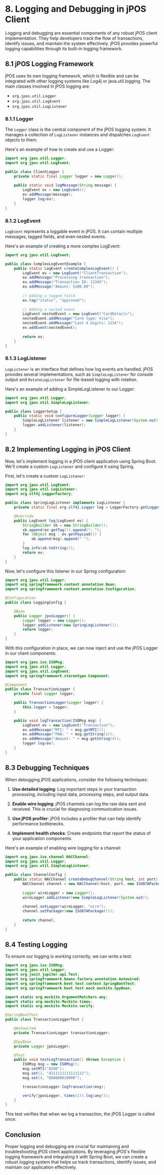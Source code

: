 # 8. Logging and Debugging in jPOS Client

Logging and debugging are essential components of any robust jPOS client implementation. They help developers track the flow of transactions, identify issues, and maintain the system effectively. jPOS provides powerful logging capabilities through its built-in logging framework.

## 8.1 jPOS Logging Framework

jPOS uses its own logging framework, which is flexible and can be integrated with other logging systems like Log4j or java.util.logging. The main classes involved in jPOS logging are:

- `org.jpos.util.Logger`
- `org.jpos.util.LogEvent`
- `org.jpos.util.LogListener`

### 8.1.1 Logger

The `Logger` class is the central component of the jPOS logging system. It manages a collection of `LogListener` instances and dispatches `LogEvent` objects to them.

Here's an example of how to create and use a Logger:

```java
import org.jpos.util.Logger;
import org.jpos.util.LogEvent;

public class ClientLogger {
    private static final Logger logger = new Logger();
    
    public static void logMessage(String message) {
        LogEvent ev = new LogEvent();
        ev.addMessage(message);
        logger.log(ev);
    }
}
```

### 8.1.2 LogEvent

`LogEvent` represents a loggable event in jPOS. It can contain multiple messages, tagged fields, and even nested events.

Here's an example of creating a more complex LogEvent:

```java
import org.jpos.util.LogEvent;

public class ComplexLogEventExample {
    public static LogEvent createComplexLogEvent() {
        LogEvent ev = new LogEvent("ClientTransaction");
        ev.addMessage("Processing transaction");
        ev.addMessage("Transaction ID: 12345");
        ev.addMessage("Amount: $100.00");
        
        // Adding a tagged field
        ev.tag("status", "approved");
        
        // Adding a nested event
        LogEvent nestedEvent = new LogEvent("CardDetails");
        nestedEvent.addMessage("Card type: Visa");
        nestedEvent.addMessage("Last 4 digits: 1234");
        ev.addEvent(nestedEvent);
        
        return ev;
    }
}
```

### 8.1.3 LogListener

`LogListener` is an interface that defines how log events are handled. jPOS provides several implementations, such as `SimpleLogListener` for console output and `RotateLogListener` for file-based logging with rotation.

Here's an example of adding a SimpleLogListener to our Logger:

```java
import org.jpos.util.Logger;
import org.jpos.util.SimpleLogListener;

public class LoggerSetup {
    public static void configureLogger(Logger logger) {
        SimpleLogListener listener = new SimpleLogListener(System.out);
        logger.addListener(listener);
    }
}
```

## 8.2 Implementing Logging in jPOS Client

Now, let's implement logging in a jPOS client application using Spring Boot. We'll create a custom `LogListener` and configure it using Spring.

First, let's create a custom `LogListener`:

```java
import org.jpos.util.LogEvent;
import org.jpos.util.LogListener;
import org.slf4j.LoggerFactory;

public class SpringLogListener implements LogListener {
    private static final org.slf4j.Logger log = LoggerFactory.getLogger(SpringLogListener.class);

    @Override
    public LogEvent log(LogEvent ev) {
        StringBuilder sb = new StringBuilder();
        sb.append(ev.getTag()).append(": ");
        for (Object msg : ev.getPayLoad()) {
            sb.append(msg).append(" ");
        }
        log.info(sb.toString());
        return ev;
    }
}
```

Now, let's configure this listener in our Spring configuration:

```java
import org.jpos.util.Logger;
import org.springframework.context.annotation.Bean;
import org.springframework.context.annotation.Configuration;

@Configuration
public class LoggingConfig {

    @Bean
    public Logger jposLogger() {
        Logger logger = new Logger();
        logger.addListener(new SpringLogListener());
        return logger;
    }
}
```

With this configuration in place, we can now inject and use the jPOS Logger in our client components:

```java
import org.jpos.iso.ISOMsg;
import org.jpos.util.Logger;
import org.jpos.util.LogEvent;
import org.springframework.stereotype.Component;

@Component
public class TransactionLogger {
    private final Logger logger;

    public TransactionLogger(Logger logger) {
        this.logger = logger;
    }

    public void logTransaction(ISOMsg msg) {
        LogEvent ev = new LogEvent("Transaction");
        ev.addMessage("MTI: " + msg.getMTI());
        ev.addMessage("PAN: " + msg.getString(2));
        ev.addMessage("Amount: " + msg.getString(4));
        logger.log(ev);
    }
}
```

## 8.3 Debugging Techniques

When debugging jPOS applications, consider the following techniques:

1. **Use detailed logging**: Log important steps in your transaction processing, including input data, processing steps, and output data.

2. **Enable wire logging**: jPOS channels can log the raw data sent and received. This is crucial for diagnosing communication issues.

3. **Use jPOS profiler**: jPOS includes a profiler that can help identify performance bottlenecks.

4. **Implement health checks**: Create endpoints that report the status of your application components.

Here's an example of enabling wire logging for a channel:

```java
import org.jpos.iso.channel.NACChannel;
import org.jpos.util.Logger;
import org.jpos.util.SimpleLogListener;

public class ChannelConfig {
    public static NACChannel createDebugChannel(String host, int port) {
        NACChannel channel = new NACChannel(host, port, new ISO87APackager());
        
        Logger wireLogger = new Logger();
        wireLogger.addListener(new SimpleLogListener(System.out));
        
        channel.setLogger(wireLogger, "wire");
        channel.setPackager(new ISO87APackager());
        
        return channel;
    }
}
```

## 8.4 Testing Logging

To ensure our logging is working correctly, we can write a test:

```java
import org.jpos.iso.ISOMsg;
import org.jpos.util.Logger;
import org.junit.jupiter.api.Test;
import org.springframework.beans.factory.annotation.Autowired;
import org.springframework.boot.test.context.SpringBootTest;
import org.springframework.boot.test.mock.mockito.SpyBean;

import static org.mockito.ArgumentMatchers.any;
import static org.mockito.Mockito.times;
import static org.mockito.Mockito.verify;

@SpringBootTest
public class TransactionLoggerTest {

    @Autowired
    private TransactionLogger transactionLogger;

    @SpyBean
    private Logger jposLogger;

    @Test
    public void testLogTransaction() throws Exception {
        ISOMsg msg = new ISOMsg();
        msg.setMTI("0200");
        msg.set(2, "4111111111111111");
        msg.set(4, "000000010000");

        transactionLogger.logTransaction(msg);

        verify(jposLogger, times(1)).log(any());
    }
}
```

This test verifies that when we log a transaction, the jPOS Logger is called once.

## Conclusion

Proper logging and debugging are crucial for maintaining and troubleshooting jPOS client applications. By leveraging jPOS's flexible logging framework and integrating it with Spring Boot, we can create a robust logging system that helps us track transactions, identify issues, and maintain our application effectively.